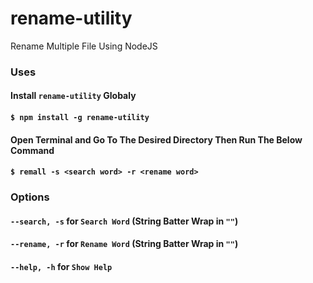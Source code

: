 # rename-utility
Rename Multiple File Using NodeJS

### Uses
#### Install `rename-utility` Globaly
#### `$ npm install -g rename-utility`
#### Open Terminal and Go To The Desired Directory Then Run The Below Command
#### `$ remall -s <search word> -r <rename word>`

### Options
#### `--search, -s` for `Search Word` (String Batter Wrap in `""`)
#### `--rename, -r` for `Rename Word` (String Batter Wrap in `""`)
#### `--help, -h` for `Show Help`
